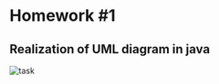 # Homework #1
## Realization of UML diagram in java

![task](https://github.com/7mayday7/software-architecture-3623/tree/master/src/main/resources/HomeTask.png?raw=true)
